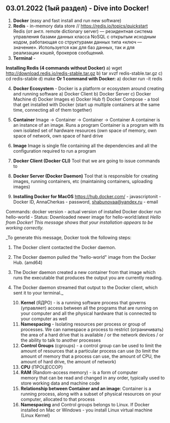## 03.01.2022 (1ый раздел) - Dive into Docker!

1. **Docker** (easy and fast install and run new software)
2. **Redis** - in-memory data store // https://redis.io/topics/quickstart Redis (от англ. remote dictionary server) — резидентная система управления базами данных класса NoSQL с открытым исходным кодом, работающая со структурами данных типа «ключ — значение». Используется как для баз данных, так и для реализации кэшей, брокеров сообщений.
3. **Terminal** - 

****Installing Redis (4 commands without Docker)****
a) wget http://download.redis.io/redis-stable.tar.gz
b) tar xvzf redis-stable.tar.gz
c) cd redis-stable
d) make
****Or 1 command with Docker:****
a) docker run -it redis

4. **Docker Ecosystem** - Docker is a platform or ecosystem around creating and running software
a) Docker Client
b) Docker Server
c) Docker Machine
d) Docker Images
e) Docker Hub
f) Docker Compose - a tool that get installed with Docker (start up multiple containers at the same time, connecting all of them together)

5. **Container**
Image -> Container -> Container -> Container
A container is an instance of an image. Runs a program
Container is a program with its own isolated set of hardware resources (own space of memory, own space of network, own space of hard drive

6. **Image**
Image is single file containing all the dependencies and all the configuration required to run a program

7. **Docker Client (Docker CLI)**
Tool that we are going to issue commands to

8. **Docker Server (Docker Daemon)**
Tool that is responsible for creating images, running containers, etc (maintaining containers, uploading images)

9. **Installing Docker for MacOS**
https://hub.docker.com/ - javascriptonit - Docker ID, AnnaCherkas - password, shabunovaa@yandex.ru - email

Commands:
docker version - actual version of installed Docker
docker run hello-world - Status: Downloaded newer image for hello-world:latest
_Hello from Docker!
This message shows that your installation appears to be working correctly._

_To generate this message, Docker took the following steps:
1. The Docker client contacted the Docker daemon.
2. The Docker daemon pulled the "hello-world" image from the Docker Hub.
   (amd64)
3. The Docker daemon created a new container from that image which runs the
   executable that produces the output you are currently reading.
4. The Docker daemon streamed that output to the Docker client, which sent it
   to your terminal._

    10. **Kernel** (ЯДРО) - is a running software process that governs (управляет) access between all the programs that are running on your computer and all the physical hardware that is connected to your computer as well
    11. **Namespacing** - Isolating resources per process or group of processes. We can namespace a process to restrict (ограничивать) the area of a hard drive that is available / or the network devices / or the ability to talk to another processes
    12. **Control Groups** (cgroups) - a control group can be used to limit the amount of resources that a particular process can use (to limit the amount of memory that a process can use, the amount of CPU, the amount of hard drive, the amount of network)
    13. **CPU** (ПРОЦЕССОР)
    14. **RAM** (Random-access memory) - is a form of computer memory that can be read and changed in any order, typically used to store working data and machine code
    15. **Relationship between Container and an image**: Container is a running process, along with a subset of physical resources on your computer, allocated to that process
    16. **Namespacing** and Control groups belongs to Linux. If Docker installed on Mac or Windows - you install Linux virtual machine (Linux Kernel)




